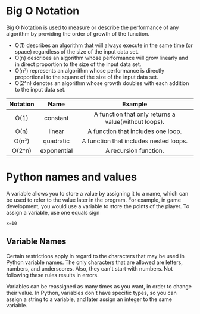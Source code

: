 # Big O Notation

Big O Notation is used to measure or describe the performance of any algorithm by providing the order of growth of the function.

- O(1) describes an algorithm that will always execute in the same time (or space) regardless of the size of the input data set.
- O(n) describes an algorithm whose performance will grow linearly and in direct proportion to the size of the input data set.
- O(n²) represents an algorithm whose performance is directly proportional to the square of the size of the input data set.
- O(2^n) denotes an algorithm whose growth doubles with each addition to the input data set.

|    Notation   | Name | Example |
| :---:        |    :----:   |          :---: |
| O(1)      | constant	       | A function that only returns a value(without loops).   |
| O(n)      | linear	       |  A function that includes one loop. |
| O(n²)   | quadratic	        | A function that includes nested loops.      |
| O(2^n)   | exponential        |  A recursion function.      |


# Python names and values

A variable allows you to store a value by assigning it to a name, which can be used to refer to the value later in the program.
For example, in game development, you would use a variable to store the points of the player.
To assign a variable, use one equals sign
```
x=10
```
## Variable Names
Certain restrictions apply in regard to the characters that may be used in Python variable names. The only characters that are allowed are letters, numbers, and underscores. Also, they can't start with numbers.
Not following these rules results in errors.

Variables can be reassigned as many times as you want, in order to change their value.
In Python, variables don't have specific types, so you can assign a string to a variable, and later assign an integer to the same variable.



